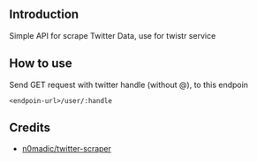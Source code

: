 ## Introduction

Simple API for scrape Twitter Data, use for twistr service

## How to use

Send GET request with twitter handle (without @), to this endpoin

```
<endpoin-url>/user/:handle
```

## Credits

- [n0madic/twitter-scraper](https://github.com/n0madic/twitter-scraper)
